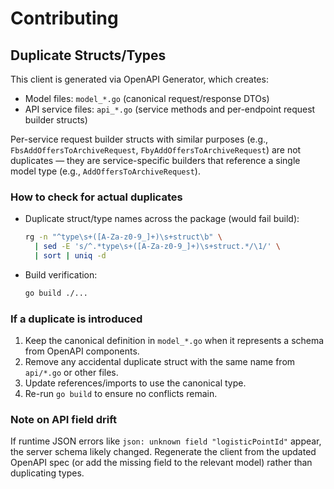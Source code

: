 # Contributing

## Duplicate Structs/Types

This client is generated via OpenAPI Generator, which creates:
- Model files: `model_*.go` (canonical request/response DTOs)
- API service files: `api_*.go` (service methods and per-endpoint request builder structs)

Per-service request builder structs with similar purposes (e.g., `FbsAddOffersToArchiveRequest`, `FbyAddOffersToArchiveRequest`) are not duplicates — they are service-specific builders that reference a single model type (e.g., `AddOffersToArchiveRequest`).

### How to check for actual duplicates

- Duplicate struct/type names across the package (would fail build):
  ```bash
  rg -n "^type\s+([A-Za-z0-9_]+)\s+struct\b" \
    | sed -E 's/^.*type\s+([A-Za-z0-9_]+)\s+struct.*/\1/' \
    | sort | uniq -d
  ```

- Build verification:
  ```bash
  go build ./...
  ```

### If a duplicate is introduced

1. Keep the canonical definition in `model_*.go` when it represents a schema from OpenAPI components.
2. Remove any accidental duplicate struct with the same name from `api/*.go` or other files.
3. Update references/imports to use the canonical type.
4. Re-run `go build` to ensure no conflicts remain.

### Note on API field drift

If runtime JSON errors like `json: unknown field "logisticPointId"` appear, the server schema likely changed. Regenerate the client from the updated OpenAPI spec (or add the missing field to the relevant model) rather than duplicating types.

